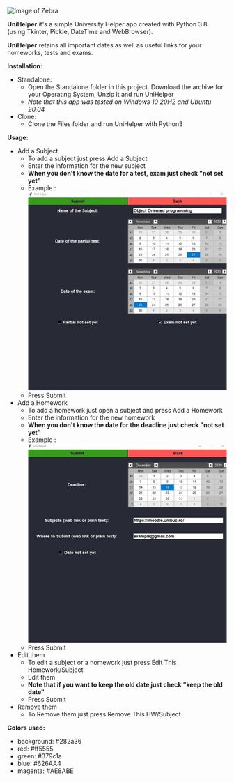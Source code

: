 ![Image of Zebra](https://github.com/SebastianRichiteanu/UniHelper/blob/main/README/icon.ico)

**UniHelper** it's a simple University Helper app created with Python 3.8 (using Tkinter, Pickle, DateTime and WebBrowser).

**UniHelper** retains all important dates as well as useful links for your homeworks, tests and exams.

**Installation:** 
	
- Standalone:
	- Open the Standalone folder in this project. Download the archive for your Operating System, Unzip it and run UniHelper
	- *Note that this app was tested on Windows 10 20H2 and Ubuntu 20.04*
- Clone:
	- Clone the Files folder and run UniHelper with Python3

**Usage:** 

- Add a Subject
	- To add a subject just press Add a Subject
	- Enter the information for the new subject 
	- **When you don't know the date for a test, exam just check "not set yet"**
	- Example : ![Example Subject](https://github.com/SebastianRichiteanu/UniHelper/blob/main/README/1.jpg)
	- Press Submit
- Add a Homework
	- To add a homework just open a subject and press Add a Homework
	- Enter the information for the new homework
	- **When you don't know the date for the deadline just check "not set yet"**
	- Example : ![Example Homework](https://github.com/SebastianRichiteanu/UniHelper/blob/main/README/2.jpg)
	- Press Submit
- Edit them
	- To edit a subject or a homework just press Edit This Homework/Subject
	- Edit them 
	- **Note that if you want to keep the old date just check "keep the old date"**
	- Press Submit
- Remove them
	- To Remove them just press Remove This HW/Subject

**Colors used:**
- background: #282a36
- red: #ff5555
- green: #379c1a
- blue: #626AA4
- magenta: #AE8ABE
